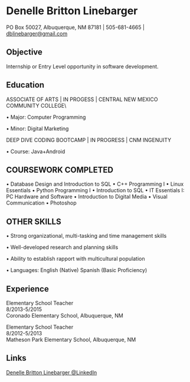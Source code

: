 # Denelle Britton Linebarger
 PO Box 50027, Albuquerque, NM 87181 | 505-681-4665 | dblinebarger@gmail.com

## Objective
   Internship or Entry Level opportunity in software development.


## Education
ASSOCIATE OF ARTS | IN PROGESS | CENTRAL NEW MEXICO COMMUNITY COLLEGE\

•	Major: Computer Programming

•	Minor: Digital Marketing


DEEP DIVE CODING BOOTCAMP | IN PROGRESS | CNM INGENUITY

•	Course: Java+Android


## COURSEWORK COMPLETED
•	Database Design and Introduction to SQL
•	C++ Programming I 
•	Linux Essentials 
•	Python Programming I
•	Introduction to SQL 
•	IT Essentials I: PC Hardware and Software 
•	Introduction to Digital Media 
•	Visual Communication 
•	Photoshop 


## OTHER SKILLS
•	Strong organizational, multi-tasking and time management skills

•	Well-developed research and planning skills

•	Ability to establish rapport with multicultural population 

•	Languages:  English (Native) Spanish (Basic Proficiency)


## Experience


Elementary School Teacher  
8/2013-5/2015  
Coronado Elementary School, Albuquerque, NM

Elementary School Teacher  
8/2012-5/2013  
Matheson Park Elementary School, Albuquerque, NM




## Links  
   
[Denelle Britton Linebarger @LinkedIn](https://www.linkedin.com/in/denelle-b-ba7629183/)  



